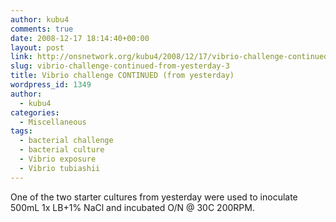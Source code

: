 ```yaml
---
author: kubu4
comments: true
date: 2008-12-17 18:14:40+00:00
layout: post
link: http://onsnetwork.org/kubu4/2008/12/17/vibrio-challenge-continued-from-yesterday-3/
slug: vibrio-challenge-continued-from-yesterday-3
title: Vibrio challenge CONTINUED (from yesterday)
wordpress_id: 1349
author:
  - kubu4
categories:
  - Miscellaneous
tags:
  - bacterial challenge
  - bacterial culture
  - Vibrio exposure
  - Vibrio tubiashii
---
```


One of the two starter cultures from yesterday were used to inoculate 500mL 1x LB+1% NaCl and incubated O/N @ 30C 200RPM.
